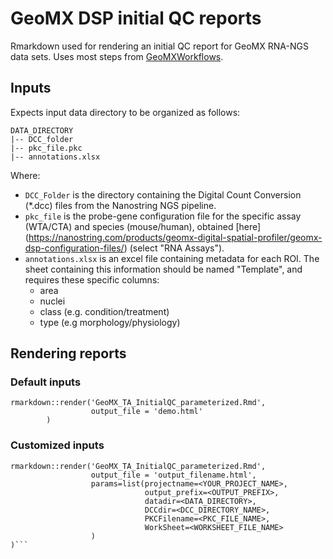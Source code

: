 # GeoMX DSP initial QC reports

Rmarkdown used for rendering an initial QC report for GeoMX RNA-NGS data sets.  Uses most steps from [GeoMXWorkflows](https://www.bioconductor.org/packages/release/workflows/html/GeoMxWorkflows.html).


## Inputs
Expects input data directory to be organized as follows:


```
DATA_DIRECTORY
|-- DCC_folder
|-- pkc_file.pkc
|-- annotations.xlsx
```

Where: 

* `DCC_Folder` is the directory containing the Digital Count Conversion (*.dcc) files from the Nanostring NGS pipeline.
*  `pkc_file` is the probe-gene configuration file for the specific assay (WTA/CTA) and species (mouse/human), obtained [here] (https://nanostring.com/products/geomx-digital-spatial-profiler/geomx-dsp-configuration-files/) (select "RNA Assays").
* `annotations.xlsx` is an excel file containing metadata for each ROI.  The sheet containing this information should be named "Template", and requires these specific columns:
	*  area 
	*  nuclei 
	*  class (e.g. condition/treatment)
	*  type (e.g morphology/physiology)



## Rendering reports

### Default inputs 
```
rmarkdown::render('GeoMX_TA_InitialQC_parameterized.Rmd',
                  output_file = 'demo.html'
        )
```

### Customized inputs
```
rmarkdown::render('GeoMX_TA_InitialQC_parameterized.Rmd',
                  output_file = 'output_filename.html',
                  params=list(projectname=<YOUR_PROJECT_NAME>,
                              output_prefix=<OUTPUT_PREFIX>,
                              datadir=<DATA_DIRECTORY>,
                              DCCdir=<DCC_DIRECTORY_NAME>,
                              PKCFilename=<PKC_FILE_NAME>,
                              WorkSheet=<WORKSHEET_FILE_NAME>
                  )
)```

